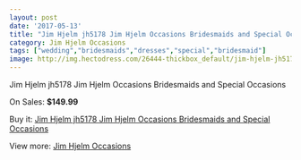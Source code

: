 ```yaml
---
layout: post
date: '2017-05-13'
title: "Jim Hjelm jh5178 Jim Hjelm Occasions Bridesmaids and Special Occasions"
category: Jim Hjelm Occasions
tags: ["wedding","bridesmaids","dresses","special","bridesmaid"]
image: http://img.hectodress.com/26444-thickbox_default/jim-hjelm-jh5178-jim-hjelm-occasions-bridesmaids-and-special-occasions.jpg
---
```

Jim Hjelm jh5178 Jim Hjelm Occasions Bridesmaids and Special Occasions

On Sales: **$149.99**
<a href="https://www.hectodress.com/jim-hjelm-occasions/12273-jim-hjelm-jh5178-jim-hjelm-occasions-bridesmaids-and-special-occasions.html"><amp-img layout="responsive" width="600" height="600" src="//img.hectodress.com/26444-thickbox_default/jim-hjelm-jh5178-jim-hjelm-occasions-bridesmaids-and-special-occasions.jpg" alt="Jim Hjelm jh5178 Jim Hjelm Occasions Bridesmaids and Special Occasions 0" /></a>
<a href="https://www.hectodress.com/jim-hjelm-occasions/12273-jim-hjelm-jh5178-jim-hjelm-occasions-bridesmaids-and-special-occasions.html"><amp-img layout="responsive" width="600" height="600" src="//img.hectodress.com/26446-thickbox_default/jim-hjelm-jh5178-jim-hjelm-occasions-bridesmaids-and-special-occasions.jpg" alt="Jim Hjelm jh5178 Jim Hjelm Occasions Bridesmaids and Special Occasions 1" /></a>
<a href="https://www.hectodress.com/jim-hjelm-occasions/12273-jim-hjelm-jh5178-jim-hjelm-occasions-bridesmaids-and-special-occasions.html"><amp-img layout="responsive" width="600" height="600" src="//img.hectodress.com/26445-thickbox_default/jim-hjelm-jh5178-jim-hjelm-occasions-bridesmaids-and-special-occasions.jpg" alt="Jim Hjelm jh5178 Jim Hjelm Occasions Bridesmaids and Special Occasions 2" /></a>

Buy it: [Jim Hjelm jh5178 Jim Hjelm Occasions Bridesmaids and Special Occasions](https://www.hectodress.com/jim-hjelm-occasions/12273-jim-hjelm-jh5178-jim-hjelm-occasions-bridesmaids-and-special-occasions.html "Jim Hjelm jh5178 Jim Hjelm Occasions Bridesmaids and Special Occasions")

View more: [Jim Hjelm Occasions](https://www.hectodress.com/190-jim-hjelm-occasions "Jim Hjelm Occasions")